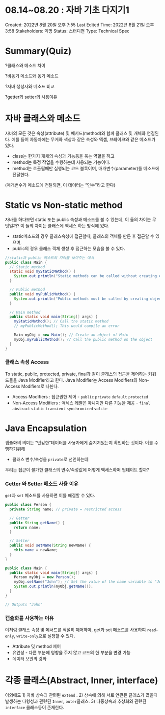 # 08.14~08.20 : 자바 기초 다지기1

Created: 2022년 8월 20일 오후 7:55
Last Edited Time: 2022년 8월 21일 오후 3:58
Stakeholders: 익명
Status: 스터디전
Type: Technical Spec

# Summary(Quiz)

?클래스와 메소드 차이

?비동기 메소드와 동기 메소드

?자바 생성자와 메소드 비교

?getter와 setter의 사용이유

# 자바 클래스와 메소드

자바의 모든 것은 속성(attribute) 및 메서드(method)와 함께 클래스 및 개체와 연결된다. 예를 들어 자동차에는 무게와 색상과 같은 속성와 엑셀, 브레이크와 같은 메소드가 있다.

- class는 한가지 개체의 속성과 기능등을 묶는 역할을 하고
- method는 특정 작업을 수행하는데 사용되는 기능이다.
- method는 호출될때만 실행되는 코드 블록이며, 매개변수(parameter)를 메소드에 전달한다.

(매개변수가 메소드에 전달되면, 이 데이터는 “인수”라고 한다)

# Static vs  Non-static method

자바를 하다보면 static 또는 public 속성과 메소드를 볼 수 있는데, 이 둘의 차이는 무엇일까? 이 둘의 차이는 클래스에 액세스 하는 방식에 있다. 

- static메소드의 경우 클래스속성에 접근할때, 클래스의 객체를 만든 후 접근할 수 있으며,
- public의 경우 클래스 객체 생성 후 접근하는 모습을 볼 수 있다.

```java
//static과 public 메소드의 차이를 보여주는 예시
public class Main {
  // Static method
  static void myStaticMethod() {
    System.out.println("Static methods can be called without creating objects");
  }

  // Public method
  public void myPublicMethod() {
    System.out.println("Public methods must be called by creating objects");
  }

  // Main method
  public static void main(String[] args) {
    myStaticMethod(); // Call the static method
    // myPublicMethod(); This would compile an error

    Main myObj = new Main(); // Create an object of Main
    myObj.myPublicMethod(); // Call the public method on the object
  }
}
```

### 클래스 속성 Access

To static, public, protected, private, final과 같이 클래스의 접근을 제어하는 키워드들을 Java Modifier라고 한다. Java Modifier는 Access Modifiers와 Non-Access Modifiers로 나뉜다.

- Access Modifiers : 접근권한 제어 - `public` `private` `default` `protected`
- Non-Access Modifiers : 액세스 레벨은 아니지만 다른 기능을 제공 - `final` `abstract` `static` `transient` `synchronized` `volite`

# Java Encapsulation

캡슐화의 의미는 “민감한”데이터를 사용자에게 숨겨져있는지 확인하는 것이다. 이를 수행하기위해

- 클래스 변수/속성을 `private`로 선언하는데

우리는 접근이 불가한 클래스의 변수/속성값에 어떻게 액세스하며 업데이트 할까?

### Getter 와 Setter 메소드 사용 이유

 `get`과 `set` 메소드를 사용하면 이를 해결할 수 있다.  

```java
public class Person {
  private String name; // private = restricted access

  // Getter
  public String getName() {
    return name;
  }

  // Setter
  public void setName(String newName) {
    this.name = newName;
  }
}

public class Main {
  public static void main(String[] args) {
    Person myObj = new Person();
    myObj.setName("John"); // Set the value of the name variable to "John"
    System.out.println(myObj.getName());
  }
}

// Outputs "John"
```

### 캡슐화를 사용하는 이유

이처럼 클래스 속성 및 메서드를 적절히 제어하며, get과 set 메소드를 사용하여 `read-only`, `write-only`으로 설정할 수 있다. 

- Attribute 및 method 제어
- 유연성 - 다른 부분에 영향을 주지 않고 코드의 한 부분을 변경 가능
- 데이터 보안의 강화

# 각종 클래스(Abstract, Inner, interface)

이외에도 1) 자바 상속과 관련된 `extend` . 2) 상속에 의해 서로 연관된 클래스가 많을때 발생하는 다형성과 관련된 `Inner`, `outer`클래스. 3) 다중상속과 추상화와 관련된 `interface` 클래스등이 존재한다.